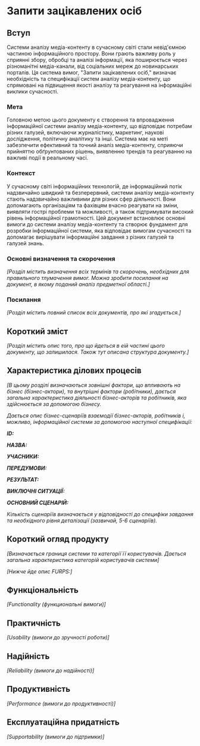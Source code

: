 # Запити зацікавлених осіб

## Вступ

Системи аналізу медіа-контенту в сучасному світі стали невід'ємною частиною інформаційного простору. Вони грають важливу роль у сприянні збору, обробці та аналізі інформації, яка поширюється через різноманітні медіа-канали, від соціальних мереж до новинарських порталів. Ця система вимог, "Запити зацікавлених осіб," визначає необхідність та специфікації систем аналізу медіа-контенту, що спрямовані на підвищення якості аналізу та реагування на інформаційні виклики сучасності.

### Мета

Головною метою цього документу є створення та впровадження інформаційної системи аналізу медіа-контенту, що відповідає потребам різних галузей, включаючи журналістику, маркетинг, наукові дослідження, політичну аналітику та інші. Система має на меті забезпечити ефективний та точний аналіз медіа-контенту, сприяючи прийняттю обґрунтованих рішень, виявленню трендів та реагуванню на важливі події в реальному часі.

### Контекст

У сучасному світі інформаційних технологій, де інформаційний потік надзвичайно швидкий та безперервний, системи аналізу медіа-контенту стають надзвичайно важливими для різних сфер діяльності. Вони допомагають організаціям та фахівцям вчасно реагувати на зміни, виявляти гострі проблеми та можливості, а також підтримувати високий рівень інформаційної грамотності.
Цей документ встановлює основні вимоги до системи аналізу медіа-контенту та створює фундамент для розробки інформаційної системи, яка відповідає вимогам сучасності та допомагає вирішувати інформаційні завдання з різних галузей та галузей знань.


### Основні визначення та скорочення

*[Розділ містить визначення всіх термінів та скорочень, необхідних для правильного
тлумачення вимог. Можна зробити посилання на документ, в якому поданий аналіз предметної області.]*


### Посилання

*[Розділ містить повний список всіх документів, про які згадується.]*


## Короткий зміст

*[Розділ містить опис того, про що йдеться в еій частині цього документу, що залишилася. 
Також тут описана структура документу.]*

## Характеристика ділових процесів

*[В цьому розділі визначаються зовнішні фактори, що впливають на бізнес (бізнес-актори), 
та внутрішні фактори (робітники), дається загальна характеристика діяльності бізнес-акторів 
та робітників, яка здійснюється за допомогою бізнесу.*

*Дається опис бізнес-сценаріїв взаємодії бізнес-акторів, робітників і, можливо, інформаційної системи за допомогою наступної
специфікації:*

   
***ID:***
    
***НАЗВА:***
    
***УЧАСНИКИ:***

***ПЕРЕДУМОВИ:***

***РЕЗУЛЬТАТ:***

***ВИКЛЮЧНІ СИТУАЦІЇ:***

***ОСНОВНИЙ СЦЕНАРІЙ:***

*Кількість сценаріїв визначається у відповідності до специфіки завдання та необхідного 
рівня деталізації (зазвичай, 5-6 сценаріїв).*

## Короткий огляд продукту

*[Визначається границя системи та категорії її користувачів. Дається загальна характеристика категорій користувачів
системи]*

*[Нижче йде опис FURPS:]*


## Функціональність

*[Functionality (функциональні вимоги)]*

## Практичність

*[Usability (вимоги до зручності роботи)]*

## Надійність

*[Reliability (вимоги до надійності)]*

## Продуктивність

*[Performance (вимоги до продуктивності)]*

## Експлуатаційна придатність

*[Supportability (вимоги до підтримки)]*
